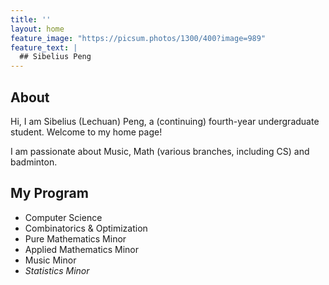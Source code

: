 ```yaml
---
title: ''
layout: home
feature_image: "https://picsum.photos/1300/400?image=989"
feature_text: |
  ## Sibelius Peng
---
```

## About
Hi, I am Sibelius (Lechuan) Peng, a (continuing) fourth-year undergraduate student. Welcome to my home page!

I am passionate about Music, Math (various branches, including CS) and badminton.

## My Program
- Computer Science  
- Combinatorics & Optimization
- Pure Mathematics Minor
- Applied Mathematics Minor
- Music Minor
- *Statistics Minor*

